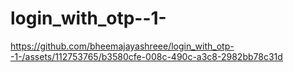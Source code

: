 # login_with_otp--1-

https://github.com/bheemajayashreee/login_with_otp--1-/assets/112753765/b3580cfe-008c-490c-a3c8-2982bb78c31d

